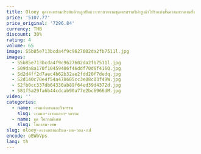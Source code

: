 ```yaml
---
title: Oloey ชุดงานพรอมประดับด้วยลูกปัดแวววาวสวยงามชุดเดรสราตรีผ่าสูงผ้าโปร่งแต่งชั้นความยาวตามสั่ง
price: '5107.77'
price_original: '7296.84'
currency: THB
discount: 30%
rating: 4
volume: 65
image: S5b85e713bcda4f9c9627602da2fb7511l.jpg
images:
  - S5b85e713bcda4f9c9627602da2fb7511l.jpg
  - S09da8a170f10459486f46ddf70d6f416Q.jpg
  - Sd2d4ff2d7aec4b62b32ae2fdd20f7dedq.jpg
  - S2d140c70e4f54a478605cc3e08c03f49W.jpg
  - S2fb0cc337db64330ab89f64ed39d4372d.jpg
  - S81f5a29fa6b44cdcab90a77e2bc6966dM.jpg
video: ''
categories:
  - name: งานแต่งงานและกิจกรรม
    slug: งานแต-งงานและก-จกรรม
  - name: ชุด โอกาสพิเศษ
    slug: โอกาสพ-เศษ
slug: oloey-ดงานพรอมประด-บด-วยล-กป
encode: oEWbVps
lang: th
---
```

  